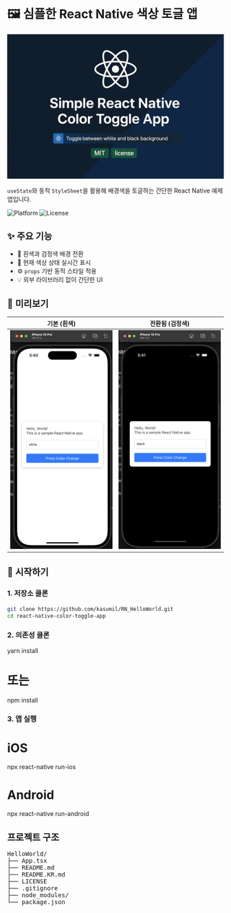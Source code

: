 # 🖼️ 심플한 React Native 색상 토글 앱

![main screen](./assets/banner_image.png)

`useState`와 동적 `StyleSheet`을 활용해 배경색을 토글하는 간단한 React Native 예제 앱입니다.

![Platform](https://img.shields.io/badge/platform-react--native-blue)
![License](https://img.shields.io/badge/license-MIT-green)

## ✨ 주요 기능

- 🎨 흰색과 검정색 배경 전환
- 📝 현재 색상 상태 실시간 표시
- ⚙️ `props` 기반 동적 스타일 적용
- 💡 외부 라이브러리 없이 간단한 UI

## 📱 미리보기

| 기본 (흰색)                         | 전환됨 (검정색)                     |
| ----------------------------------- | ----------------------------------- |
| ![white screen](./assets/white.png) | ![black screen](./assets/black.png) |

## 🚀 시작하기

### 1. 저장소 클론

```bash
git clone https://github.com/kasumil/RN_HelloWorld.git
cd react-native-color-toggle-app
```

### 2. 의존성 클론

yarn install

# 또는

npm install

### 3. 앱 실행

# iOS

npx react-native run-ios

# Android

npx react-native run-android

## 프로젝트 구조

<pre>
HelloWorld/
├── App.tsx
├── README.md
├── README.KR.md
├── LICENSE
├── .gitignore
├── node_modules/
└── package.json
</pre>
